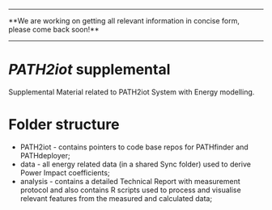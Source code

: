 <hr>
**We are working on getting all relevant information in concise form, please come back soon!**
<hr>

# _PATH2iot_ supplemental
Supplemental Material related to PATH2iot System with Energy modelling.

# Folder structure

* PATH2iot - contains pointers to code base repos for PATHfinder and PATHdeployer;
* data - all energy related data (in a shared Sync folder) used to derive Power Impact coefficients;
* analysis - contains a detailed Technical Report with measurement protocol and also contains R scripts used to process and visualise relevant features from the measured and calculated data; 
